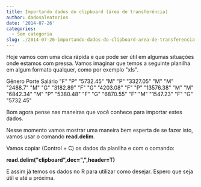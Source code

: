 ```yaml
---
title: Importando dados do clipboard (área de transferência)
author: dadosaleatorios
date: '2014-07-26'
categories:
  - Sem categoria
slug: ./2014-07-26-importando-dados-do-clipboard-area-de-transferencia
---
```


Hoje vamos com uma dica rápida e que pode ser útil em algumas situações onde estamos com pressa. Vamos imaginar que temos a seguinte planilha em algum formato qualquer, como por exemplo "xls".

Gênero   Porte      Salário
"F"           "P"       "5732.45"
"M"          "P"       "3327.05"
"M"          "M"       "2488.7"
"M"          "G"       "3182.89"
"F"           "G"       "4203.08"
"F"           "P"       "13576.38"
"M"          "M"       "6842.34"
"M"          "P"       "5380.48"
"F"           "G"       "6870.55"
"F"           "M"       "1547.23"
"F"           "G"       "5732.45"

Bom agora pense nas maneiras que você conhece para importar estes dados.

Nesse momento vamos mostrar uma maneira bem esperta de se fazer isto, vamos usar o comando **read.delim**.

Vamos copiar (Control + C) os dados da planilha e com o comando:

**read.delim("clipboard",dec=",",header=T)**

E assim já temos os dados no R para utilizar como desejar.
Espero que seja útil e até a próxima.
